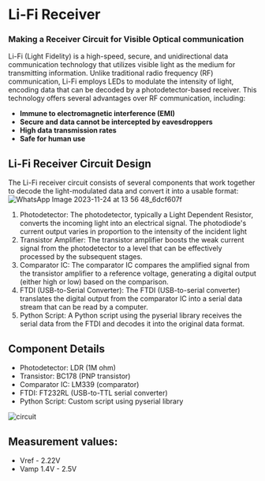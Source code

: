 
# Li-Fi Receiver


### Making a Receiver Circuit for Visible Optical communication ###

Li-Fi (Light Fidelity) is a high-speed, secure, and unidirectional data communication technology that utilizes visible light as the medium for transmitting information. Unlike traditional radio frequency (RF) communication, Li-Fi employs LEDs to modulate the intensity of light, encoding data that can be decoded by a photodetector-based receiver. This technology offers several advantages over RF communication, including:
-	**Immune to electromagnetic interference (EMI)**
-	**Secure and data cannot be intercepted by eavesdroppers**
-	**High data transmission rates**
-	**Safe for human use**
 ## Li-Fi Receiver Circuit Design ## 
The Li-Fi receiver circuit consists of several components that work together to decode the light-modulated data and convert it into a usable format:
![WhatsApp Image 2023-11-24 at 13 56 48_6dcf607f](https://github.com/ArpitMourya/Li-Fi/assets/99241859/15f012f2-1200-403e-8af1-67a9329bc31d)

1.	Photodetector: The photodetector, typically a Light Dependent Resistor, converts the incoming light into an electrical signal. The photodiode's current output varies in proportion to the intensity of the incident light
2.	Transistor Amplifier: The transistor amplifier boosts the weak current signal from the photodetector to a level that can be effectively processed by the subsequent stages.
3.	Comparator IC: The comparator IC compares the amplified signal from the transistor amplifier to a reference voltage, generating a digital output (either high or low) based on the comparison.
4.	FTDI (USB-to-Serial Converter): The FTDI (USB-to-serial converter) translates the digital output from the comparator IC into a serial data stream that can be read by a computer.
5.	Python Script: A Python script using the pyserial library receives the serial data from the FTDI and decodes it into the original data format.


## Component Details ##
-	Photodetector: LDR (1M ohm)
-	Transistor: BC178 (PNP transistor)
-	Comparator IC: LM339 (comparator)
-	FTDI: FT232RL (USB-to-TTL serial converter)
-	Python Script: Custom script using pyserial library

![circuit](https://github.com/ArpitMourya/Li-Fi/assets/99241859/4e1e96b6-e204-4a7b-89e4-5a088d299060)
## Measurement values: ##
- Vref - 2.22V
- Vamp	1.4V - 2.5V
